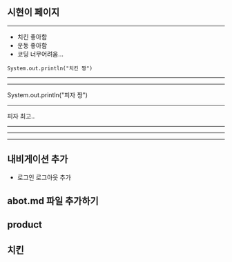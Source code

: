 ## 시현이 페이지

---

- 치킨 좋아함
- 운동 좋아함
- 코딩 너무어려움...

```
System.out.println("치킨 짱")
```
---

---

System.out.println("피자 짱")

---
피자 최고..

---
---
---

## 내비게이션 추가
- 로그인 로그아웃 추가

## abot.md 파일 추가하기

## product

## 치킨